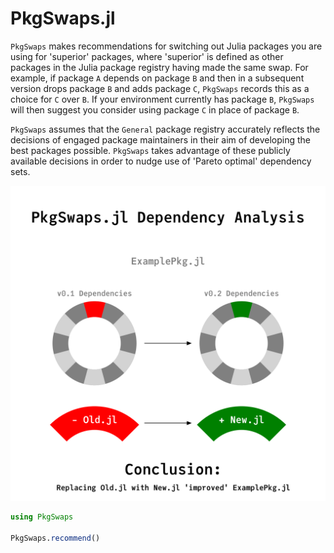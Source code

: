 # PkgSwaps.jl

``PkgSwaps`` makes recommendations for switching out Julia packages you are using for 'superior' packages, where 'superior' is defined as other packages in the Julia package registry having made the same swap. For example, if package ``A`` depends on package ``B`` and then in a subsequent version drops package ``B`` and adds package ``C``, ``PkgSwaps`` records this as a choice for ``C`` over ``B``. If your environment currently has package ``B``, ``PkgSwaps`` will then suggest you consider using package ``C`` in place of package ``B``.

``PkgSwaps`` assumes that the ``General`` package registry accurately reflects the decisions of engaged package maintainers in their aim of developing the best packages possible. ``PkgSwaps`` takes advantage of these publicly available decisions in order to nudge use of 'Pareto optimal' dependency sets.

![PkgSwaps Infographic](pkgswaps_infograph.svg)


```julia
using PkgSwaps

PkgSwaps.recommend()
```
